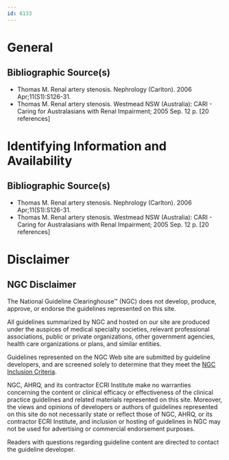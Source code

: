 ```yaml
---
id: 6133
---
```


# General

## Bibliographic Source(s)

- Thomas M. Renal artery stenosis. Nephrology (Carlton). 2006 Apr;11(S1):S126-31.
- Thomas M. Renal artery stenosis. Westmead NSW (Australia): CARI - Caring for Australasians with Renal Impairment; 2005 Sep. 12 p. [20 references]

# Identifying Information and Availability

## Bibliographic Source(s)

- Thomas M. Renal artery stenosis. Nephrology (Carlton). 2006 Apr;11(S1):S126-31.
- Thomas M. Renal artery stenosis. Westmead NSW (Australia): CARI - Caring for Australasians with Renal Impairment; 2005 Sep. 12 p. [20 references]

# Disclaimer

## NGC Disclaimer

The National Guideline Clearinghouse™ (NGC) does not develop, produce, approve, or endorse the guidelines represented on this site.

All guidelines summarized by NGC and hosted on our site are produced under the auspices of medical specialty societies, relevant professional associations, public or private organizations, other government agencies, health care organizations or plans, and similar entities.

Guidelines represented on the NGC Web site are submitted by guideline developers, and are screened solely to determine that they meet the [NGC Inclusion Criteria](/help-and-about/summaries/inclusion-criteria).

NGC, AHRQ, and its contractor ECRI Institute make no warranties concerning the content or clinical efficacy or effectiveness of the clinical practice guidelines and related materials represented on this site. Moreover, the views and opinions of developers or authors of guidelines represented on this site do not necessarily state or reflect those of NGC, AHRQ, or its contractor ECRI Institute, and inclusion or hosting of guidelines in NGC may not be used for advertising or commercial endorsement purposes.

Readers with questions regarding guideline content are directed to contact the guideline developer.

